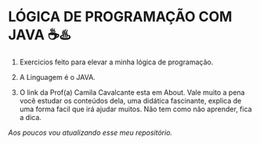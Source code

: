 # LÓGICA DE PROGRAMAÇÃO COM JAVA ☕♨️


1. Exercicios feito para elevar a minha lógica de programação.

2. A Linguagem é o JAVA.

3. O link da Prof(a) Camila Cavalcante esta em About.
Vale muito a pena você estudar os conteúdos dela, uma didática fascinante, explica de uma forma facil que irá ajudar muitos. Não tem como não aprender, fica a dica.

*Aos poucos vou atualizando esse meu repositório.*
